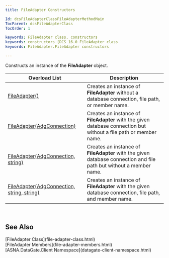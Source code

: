 ```yaml
---
title: FileAdapter Constructors

Id: dcsFileAdapterClassFileAdapterMethodMain
TocParent: dcsFileAdapterClass
TocOrder: 1

keywords: FileAdapter class, constructors
keywords: constructors [DCS 16.0 FileAdapter class
keywords: FileAdapter.FileAdapter constructors

---
```


Constructs an instance of the **FileAdapter** object.
<br />



| Overload List | Description |
| ---- | ---- |
| [ FileAdapter()](file-adapter-class-file-adapter-method1.html) | Creates an instance of **FileAdapter** without a database connection, file path, or member name. |
| [ FileAdapter(AdgConnection)](file-adapter-class-file-adapter-method2.html) | Creates an instance of **FileAdapter** with the given database connection but without a file path or member name. |
| [ FileAdapter(AdgConnection, string)](file-adapter-class-file-adapter-method3.html) | Creates an instance of **FileAdapter** with the given database connection and file path but without a member name. |
| [ FileAdapter(AdgConnection, string, string)](file-adapter-class-file-adapter-method4.html) | Creates an instance of **FileAdapter** with the given database connection, file path, and member name. |



<br />

## See Also

<dl />
      [FileAdapter Class](file-adapter-class.html) <br />
	  [FileAdapter Members](file-adapter-members.html)<br />
	  [ASNA.DataGate.Client Namespace](datagate-client-namespace.html)

